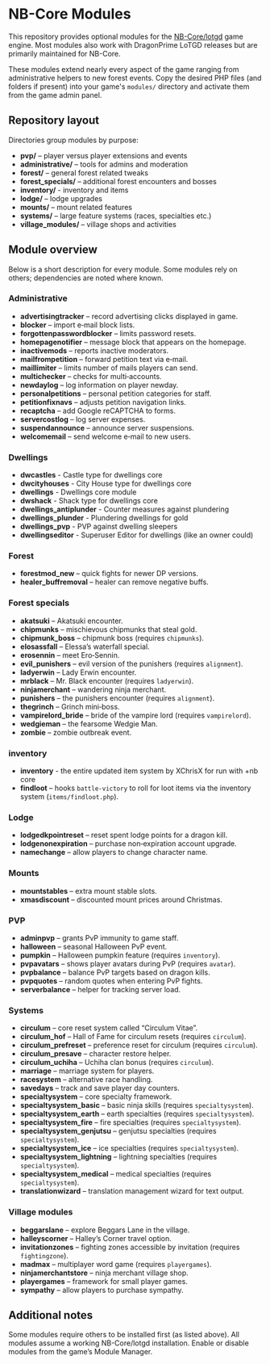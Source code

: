 # NB-Core Modules

This repository provides optional modules for the [NB-Core/lotgd](https://github.com/NB-Core/lotgd) game engine. Most modules also work with DragonPrime LoTGD releases but are primarily maintained for NB-Core.

These modules extend nearly every aspect of the game ranging from administrative helpers to new forest events. Copy the desired PHP files (and folders if present) into your game's `modules/` directory and activate them from the game admin panel.

## Repository layout

Directories group modules by purpose:

- **pvp/** – player versus player extensions and events
- **administrative/** – tools for admins and moderation
- **forest/** – general forest related tweaks
- **forest_specials/** – additional forest encounters and bosses
- **inventory/** - inventory and items 
- **lodge/** – lodge upgrades
- **mounts/** – mount related features
- **systems/** – large feature systems (races, specialties etc.)
- **village_modules/** – village shops and activities

## Module overview

Below is a short description for every module. Some modules rely on others; dependencies are noted where known.

### Administrative
- **advertisingtracker** – record advertising clicks displayed in game.
- **blocker** – import e‑mail block lists.
- **forgottenpasswordblocker** – limits password resets.
- **homepagenotifier** – message block that appears on the homepage.
- **inactivemods** – reports inactive moderators.
- **mailfrompetition** – forward petition text via e‑mail.
- **maillimiter** – limits number of mails players can send.
- **multichecker** – checks for multi‐accounts.
- **newdaylog** – log information on player newday.
- **personalpetitions** – personal petition categories for staff.
- **petitionfixnavs** – adjusts petition navigation links.
- **recaptcha** – add Google reCAPTCHA to forms.
- **servercostlog** – log server expenses.
- **suspendannounce** – announce server suspensions.
- **welcomemail** – send welcome e‑mail to new users.

### Dwellings
- **dwcastles** - Castle type for dwellings core
- **dwcityhouses** - City House type for dwellings core
- **dwellings** - Dwellings core module 
- **dwshack** - Shack type for dwellings core
- **dwellings_antiplunder** - Counter measures against plundering
- **dwellings_plunder** - Plundering dwellings for gold
- **dwellings_pvp** - PVP against dwelling sleepers
- **dwellingseditor** - Superuser Editor for dwellings (like an owner could)

### Forest
- **forestmod_new** – quick fights for newer DP versions.
- **healer_buffremoval** – healer can remove negative buffs.

### Forest specials
- **akatsuki** – Akatsuki encounter.
- **chipmunks** – mischievous chipmunks that steal gold.
- **chipmunk_boss** – chipmunk boss (requires `chipmunks`).
- **elosassfall** – Elessa’s waterfall special.
- **erosennin** – meet Ero‑Sennin.
- **evil_punishers** – evil version of the punishers (requires `alignment`).
- **ladyerwin** – Lady Erwin encounter.
- **mrblack** – Mr. Black encounter (requires `ladyerwin`).
- **ninjamerchant** – wandering ninja merchant.
- **punishers** – the punishers encounter (requires `alignment`).
- **thegrinch** – Grinch mini‑boss.
- **vampirelord_bride** – bride of the vampire lord (requires `vampirelord`).
- **wedgieman** – the fearsome Wedgie Man.
- **zombie** – zombie outbreak event.

### inventory
- **inventory** - the entire updated item system by XChrisX for run with +nb core
- **findloot** – hooks `battle-victory` to roll for loot items via the inventory system (`items/findloot.php`).

### Lodge
- **lodgedkpointreset** – reset spent lodge points for a dragon kill.
- **lodgenonexpiration** – purchase non‑expiration account upgrade.
- **namechange** – allow players to change character name.

### Mounts
- **mountstables** – extra mount stable slots.
- **xmasdiscount** – discounted mount prices around Christmas.

### PVP
- **adminpvp** – grants PvP immunity to game staff.
- **halloween** – seasonal Halloween PvP event.
- **pumpkin** – Halloween pumpkin feature (requires `inventory`).
- **pvpavatars** – shows player avatars during PvP (requires `avatar`).
- **pvpbalance** – balance PvP targets based on dragon kills.
- **pvpquotes** – random quotes when entering PvP fights.
- **serverbalance** – helper for tracking server load.

### Systems
- **circulum** – core reset system called “Circulum Vitae”.
- **circulum_hof** – Hall of Fame for circulum resets (requires `circulum`).
- **circulum_prefreset** – preference reset for circulum (requires `circulum`).
- **circulum_presave** – character restore helper.
- **circulum_uchiha** – Uchiha clan bonus (requires `circulum`).
- **marriage** – marriage system for players.
- **racesystem** – alternative race handling.
- **savedays** – track and save player day counters.
- **specialtysystem** – core specialty framework.
- **specialtysystem_basic** – basic ninja skills (requires `specialtysystem`).
- **specialtysystem_earth** – earth specialties (requires `specialtysystem`).
- **specialtysystem_fire** – fire specialties (requires `specialtysystem`).
- **specialtysystem_genjutsu** – genjutsu specialties (requires `specialtysystem`).
- **specialtysystem_ice** – ice specialties (requires `specialtysystem`).
- **specialtysystem_lightning** – lightning specialties (requires `specialtysystem`).
- **specialtysystem_medical** – medical specialties (requires `specialtysystem`).
- **translationwizard** – translation management wizard for text output.

### Village modules
- **beggarslane** – explore Beggars Lane in the village.
- **halleyscorner** – Halley’s Corner travel option.
- **invitationzones** – fighting zones accessible by invitation (requires `fightingzone`).
- **madmax** – multiplayer word game (requires `playergames`).
- **ninjamerchantstore** – ninja merchant village shop.
- **playergames** – framework for small player games.
- **sympathy** – allow players to purchase sympathy.

## Additional notes

Some modules require others to be installed first (as listed above). All modules assume a working NB-Core/lotgd installation. Enable or disable modules from the game’s Module Manager.
